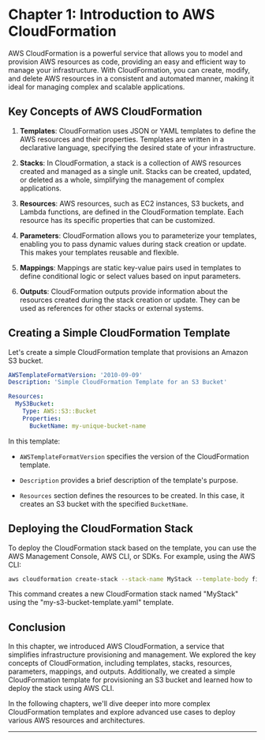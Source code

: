# Chapter 1: Introduction to AWS CloudFormation

AWS CloudFormation is a powerful service that allows you to model and provision AWS resources as code, providing an easy and efficient way to manage your infrastructure. With CloudFormation, you can create, modify, and delete AWS resources in a consistent and automated manner, making it ideal for managing complex and scalable applications.

## Key Concepts of AWS CloudFormation

1. **Templates**: CloudFormation uses JSON or YAML templates to define the AWS resources and their properties. Templates are written in a declarative language, specifying the desired state of your infrastructure.

2. **Stacks**: In CloudFormation, a stack is a collection of AWS resources created and managed as a single unit. Stacks can be created, updated, or deleted as a whole, simplifying the management of complex applications.

3. **Resources**: AWS resources, such as EC2 instances, S3 buckets, and Lambda functions, are defined in the CloudFormation template. Each resource has its specific properties that can be customized.

4. **Parameters**: CloudFormation allows you to parameterize your templates, enabling you to pass dynamic values during stack creation or update. This makes your templates reusable and flexible.

5. **Mappings**: Mappings are static key-value pairs used in templates to define conditional logic or select values based on input parameters.

6. **Outputs**: CloudFormation outputs provide information about the resources created during the stack creation or update. They can be used as references for other stacks or external systems.

## Creating a Simple CloudFormation Template

Let's create a simple CloudFormation template that provisions an Amazon S3 bucket.

```yaml
AWSTemplateFormatVersion: '2010-09-09'
Description: 'Simple CloudFormation Template for an S3 Bucket'

Resources:
  MyS3Bucket:
    Type: AWS::S3::Bucket
    Properties:
      BucketName: my-unique-bucket-name
```

In this template:

- `AWSTemplateFormatVersion` specifies the version of the CloudFormation template.

- `Description` provides a brief description of the template's purpose.

- `Resources` section defines the resources to be created. In this case, it creates an S3 bucket with the specified `BucketName`.

## Deploying the CloudFormation Stack

To deploy the CloudFormation stack based on the template, you can use the AWS Management Console, AWS CLI, or SDKs. For example, using the AWS CLI:

```bash
aws cloudformation create-stack --stack-name MyStack --template-body file://my-s3-bucket-template.yaml
```

This command creates a new CloudFormation stack named "MyStack" using the "my-s3-bucket-template.yaml" template.

## Conclusion

In this chapter, we introduced AWS CloudFormation, a service that simplifies infrastructure provisioning and management. We explored the key concepts of CloudFormation, including templates, stacks, resources, parameters, mappings, and outputs. Additionally, we created a simple CloudFormation template for provisioning an S3 bucket and learned how to deploy the stack using AWS CLI.

In the following chapters, we'll dive deeper into more complex CloudFormation templates and explore advanced use cases to deploy various AWS resources and architectures.

---